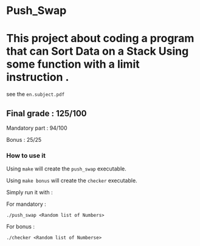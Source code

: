 # Push_Swap
# This project about coding a program that can Sort Data on a Stack Using some function with a limit instruction .
  see the ``en.subject.pdf``
## Final grade : 125/100

Mandatory part : 94/100

Bonus : 25/25

### How to use it

Using ``make`` will create the ``push_swap`` executable.

Using ``make bonus`` will create the ``checker`` executable.

Simply run it with :
 
 For mandatory :
```
./push_swap <Random list of Numbers>
```
 For bonus :
 
```
./checker <Random list of Numberse>
```
